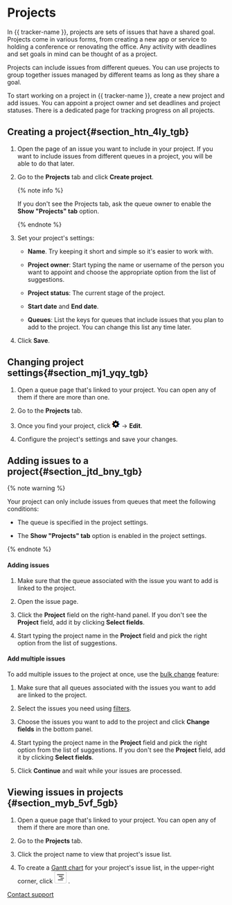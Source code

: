 # Projects

In {{ tracker-name }}, projects are sets of issues that have a shared goal. Projects come in various forms, from creating a new app or service to holding a conference or renovating the office. Any activity with deadlines and set goals in mind can be thought of as a project.

Projects can include issues from different queues. You can use projects to group together issues managed by different teams as long as they share a goal.

To start working on a project in {{ tracker-name }}, create a new project and add issues. You can appoint a project owner and set deadlines and project statuses. There is a dedicated page for tracking progress on all projects.

## Creating a project{#section_htn_4ly_tgb}

1. Open the page of an issue you want to include in your project. If you want to include issues from different queues in a project, you will be able to do that later.

1. Go to the **Projects** tab and click **Create project**.

    {% note info %}

    If you don't see the Projects tab, ask the queue owner to enable the **Show "Projects" tab** option.

    {% endnote %}

1. Set your project's settings:

    - **Name**. Try keeping it short and simple so it's easier to work with.

    - **Project owner**: Start typing the name or username of the person you want to appoint and choose the appropriate option from the list of suggestions.

    - **Project status**: The current stage of the project.

    - **Start date** and **End date**.

    - **Queues**: List the keys for queues that include issues that you plan to add to the project. You can change this list any time later.

1. Click **Save**.

## Changing project settings{#section_mj1_yqy_tgb}

1. Open a queue page that's linked to your project. You can open any of them if there are more than one.

1. Go to the **Projects** tab.

1. Once you find your project, click ![](../../_assets/tracker/icon-settings.png) → **Edit**.

1. Configure the project's settings and save your changes.

## Adding issues to a project{#section_jtd_bny_tgb}

{% note warning %}

Your project can only include issues from queues that meet the following conditions:

- The queue is specified in the project settings.

- The **Show "Projects" tab** option is enabled in the project settings.

{% endnote %}

#### Adding issues

1. Make sure that the queue associated with the issue you want to add is linked to the project.

1. Open the issue page.

1. Click the **Project** field on the right-hand panel. If you don't see the **Project** field, add it by clicking **Select fields**.

1. Start typing the project name in the **Project** field and pick the right option from the list of suggestions.

#### Add multiple issues

To add multiple issues to the project at once, use the [bulk change](bulk-change.md) feature:

1. Make sure that all queues associated with the issues you want to add are linked to the project.

1. Select the issues you need using [filters](../user/filters.md).

1. Choose the issues you want to add to the project and click **Change fields** in the bottom panel.

1. Start typing the project name in the **Project** field and pick the right option from the list of suggestions. If you don't see the **Project** field, add it by clicking **Select fields**.

1. Click **Continue** and wait while your issues are processed.

## Viewing issues in projects {#section_myb_5vf_5gb}

1. Open a queue page that's linked to your project. You can open any of them if there are more than one.

1. Go to the **Projects** tab.

1. Click the project name to view that project's issue list.

1. To create a [Gantt chart](gantt.md) for your project's issue list, in the upper-right corner, click ![](../../_assets/tracker/gantt-ico.png) .


[Contact support](../troubleshooting.md)

